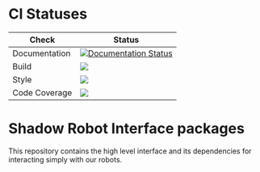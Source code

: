 # CI Statuses

Check | Status
---|---
Documentation|[![Documentation Status](https://readthedocs.org/projects/shadow-robot-interface/badge/?version=latest)](http://shadow-robot-interface.readthedocs.org/) |
Build|[<img src="https://codebuild.eu-west-2.amazonaws.com/badges?uuid=eyJlbmNyeXB0ZWREYXRhIjoiVnI2VElOeWdOS0pjVWtxbHlHQ3BzanlaaGxydjRRT1hJQklGVkpsVnlGU1VkbFRZQXlwSEVZTDRhK2V4WGZibkdOTTR6U1VQSzBycmZsejdHbEMvQ2Q4PSIsIml2UGFyYW1ldGVyU3BlYyI6IkpaSEI3SXlTeGpQTmd1dHAiLCJtYXRlcmlhbFNldFNlcmlhbCI6MX0%3D&branch=melodic-devel"/>](https://eu-west-2.console.aws.amazon.com/codesuite/codebuild/projects/auto_sr_interface_melodic-devel_install_check/)
Style|[<img src="https://codebuild.eu-west-2.amazonaws.com/badges?uuid=eyJlbmNyeXB0ZWREYXRhIjoiNDNLeHdKNVVBcDVLN203Vkd1RWlLZW1lZUNueXdhOVdmTm1RY1lYOGpnVDN3SEhBM2MzOER6SWh1LzhHQmc4NU5UYld2bUhoQnZMNWg4d1hHZ20raXF3PSIsIml2UGFyYW1ldGVyU3BlYyI6IjR3K2pCVk45Q3V3MWg1cWIiLCJtYXRlcmlhbFNldFNlcmlhbCI6MX0%3D&branch=melodic-devel"/>](https://eu-west-2.console.aws.amazon.com/codesuite/codebuild/projects/auto_sr_interface_melodic-devel_style_check/)
Code Coverage|[<img src="https://codebuild.eu-west-2.amazonaws.com/badges?uuid=eyJlbmNyeXB0ZWREYXRhIjoiZm5KM0hlNTZHdmxZYzQrN3RFTGdGb1hJdkExbUI5UDVJQ1lvR2pHZlJCcUVwNFl1bVNXeW13V3VuNk9NdkxYSjlYVjBMQ3NzUnZxUDdwZFJaTFlZV2ZFPSIsIml2UGFyYW1ldGVyU3BlYyI6IjZVZnlnL2t5bWc4UHdqRkMiLCJtYXRlcmlhbFNldFNlcmlhbCI6MX0%3D&branch=melodic-devel"/>](https://eu-west-2.console.aws.amazon.com/codesuite/codebuild/projects/auto_sr_interface_melodic-devel_code_coverage/)

# Shadow Robot Interface packages
This repository contains the high level interface and its dependencies for interacting simply with our robots.

